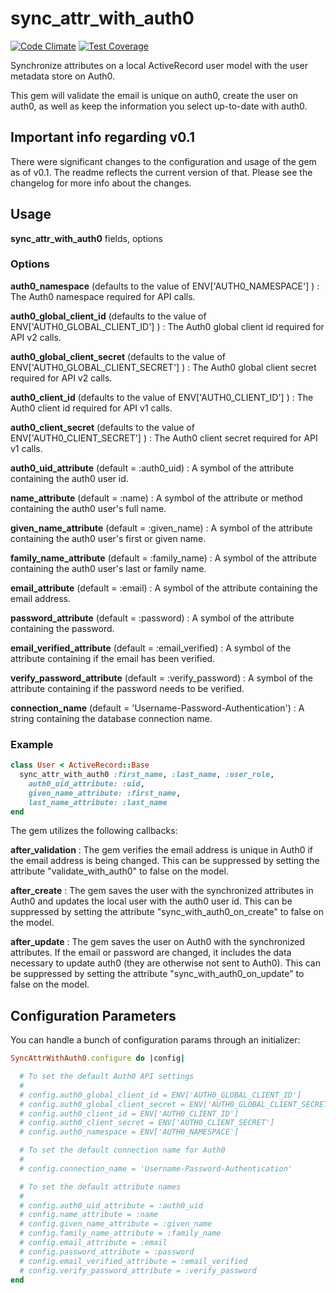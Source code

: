 # sync_attr_with_auth0
[![Code Climate](https://codeclimate.com/github/patrickmcgraw/sync_attr_with_auth0/badges/gpa.svg)](https://codeclimate.com/github/patrickmcgraw/sync_attr_with_auth0)  [![Test Coverage](https://codeclimate.com/github/patrickmcgraw/sync_attr_with_auth0/badges/coverage.svg)](https://codeclimate.com/github/patrickmcgraw/sync_attr_with_auth0)

Synchronize attributes on a local ActiveRecord user model with the user metadata store on Auth0.

This gem will validate the email is unique on auth0, create the user on auth0, as well as keep the information you select up-to-date with auth0.

## Important info regarding v0.1
There were significant changes to the configuration and usage of the gem as of v0.1.  The readme reflects the current version of that. Please see the changelog for more info about the changes.

## Usage

**sync_attr_with_auth0** fields, options

### Options

**auth0_namespace** (defaults to the value of ENV['AUTH0_NAMESPACE'] )
:   The Auth0 namespace required for API calls.

**auth0_global_client_id** (defaults to the value of ENV['AUTH0_GLOBAL_CLIENT_ID'] )
:   The Auth0 global client id required for API v2 calls.

**auth0_global_client_secret** (defaults to the value of ENV['AUTH0_GLOBAL_CLIENT_SECRET'] )
:   The Auth0 global client secret required for API v2 calls.

**auth0_client_id** (defaults to the value of ENV['AUTH0_CLIENT_ID'] )
:   The Auth0 client id required for API v1 calls.

**auth0_client_secret** (defaults to the value of ENV['AUTH0_CLIENT_SECRET'] )
:   The Auth0 client secret required for API v1 calls.

**auth0_uid_attribute** (default = :auth0_uid)
:   A symbol of the attribute containing the auth0 user id.

**name_attribute** (default = :name)
:   A symbol of the attribute or method containing the auth0 user's full name.

**given_name_attribute** (default = :given_name)
:   A symbol of the attribute containing the auth0 user's first or given name.

**family_name_attribute** (default = :family_name)
:   A symbol of the attribute containing the auth0 user's last or family name.

**email_attribute** (default = :email)
:   A symbol of the attribute containing the email address.

**password_attribute** (default = :password)
:   A symbol of the attribute containing the password.

**email_verified_attribute** (default = :email_verified)
:   A symbol of the attribute containing if the email has been verified.

**verify_password_attribute** (default = :verify_password)
:   A symbol of the attribute containing if the password needs to be verified.

**connection_name** (default = 'Username-Password-Authentication')
:   A string containing the database connection name.


### Example
``` ruby
class User < ActiveRecord::Base
  sync_attr_with_auth0 :first_name, :last_name, :user_role,
    auth0_uid_attribute: :uid,
    given_name_attribute: :first_name,
    last_name_attribute: :last_name
end
```

The gem utilizes the following callbacks:

**after_validation**
:   The gem verifies the email address is unique in Auth0 if the email address is being changed.  This can be suppressed by setting the attribute "validate_with_auth0" to false on the model.

**after_create**
:   The gem saves the user with the synchronized attributes in Auth0 and updates the local user with the auth0 user id.  This can be suppressed by setting the attribute "sync_with_auth0_on_create" to false on the model.

**after_update**
:   The gem saves the user on Auth0 with the synchronized attributes.  If the email or password are changed, it includes the data necessary to update auth0 (they are otherwise not sent to Auth0).  This can be suppressed by setting the attribute "sync_with_auth0_on_update" to false on the model.

## Configuration Parameters

You can handle a bunch of configuration params through an initializer:

``` ruby
SyncAttrWithAuth0.configure do |config|

  # To set the default Auth0 API settings
  #
  # config.auth0_global_client_id = ENV['AUTH0_GLOBAL_CLIENT_ID']
  # config.auth0_global_client_secret = ENV['AUTH0_GLOBAL_CLIENT_SECRET']
  # config.auth0_client_id = ENV['AUTH0_CLIENT_ID']
  # config.auth0_client_secret = ENV['AUTH0_CLIENT_SECRET']
  # config.auth0_namespace = ENV['AUTH0_NAMESPACE']

  # To set the default connection name for Auth0
  #
  # config.connection_name = 'Username-Password-Authentication'

  # To set the default attribute names
  #
  # config.auth0_uid_attribute = :auth0_uid
  # config.name_attribute = :name
  # config.given_name_attribute = :given_name
  # config.family_name_attribute = :family_name
  # config.email_attribute = :email
  # config.password_attribute = :password
  # config.email_verified_attribute = :email_verified
  # config.verify_password_attribute = :verify_password
end
```

